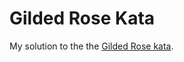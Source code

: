 # Gilded Rose Kata
My solution to the the [Gilded Rose kata](https://github.com/emilybache/GildedRose-Refactoring-Kata/tree/main/python).
